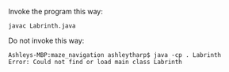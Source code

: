 Invoke the program this way: 
```
javac Labrinth.java
```


Do not invoke this way:

```
Ashleys-MBP:maze_navigation ashleytharp$ java -cp . Labrinth
Error: Could not find or load main class Labrinth
```


